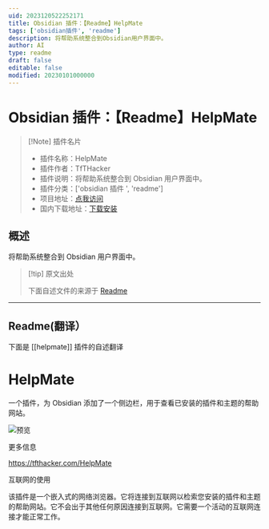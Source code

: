 ```yaml
---
uid: 2023120522252171
title: Obsidian 插件：【Readme】HelpMate
tags: ['obsidian插件', 'readme']
description: 将帮助系统整合到Obsidian用户界面中。
author: AI
type: readme
draft: false
editable: false
modified: 20230101000000
---
```


# Obsidian 插件：【Readme】HelpMate

> [!Note] 插件名片
> - 插件名称：HelpMate
> - 插件作者：TfTHacker
> - 插件说明：将帮助系统整合到 Obsidian 用户界面中。
> - 插件分类：['obsidian 插件 ', 'readme']
> - 项目地址：[点我访问](https://github.com/TfTHacker/obsidian42-HelpMate)
> - 国内下载地址：[下载安装](https://pkmer.cn/products/plugin/pluginMarket/?helpmate)

## 概述

将帮助系统整合到 Obsidian 用户界面中。

> [!tip] 原文出处
>
>下面自述文件的来源于 [Readme](https://ghproxy.net/https://raw.githubusercontent.com/TfTHacker/obsidian42-HelpMate/main/README.md)
>

---

## Readme(翻译）

下面是 [[helpmate]] 插件的自述翻译

# HelpMate

一个插件，为 Obsidian 添加了一个侧边栏，用于查看已安装的插件和主题的帮助网站。

![预览](preview.png)

更多信息

<https://tfthacker.com/HelpMate>

互联网的使用

该插件是一个嵌入式的网络浏览器。它将连接到互联网以检索您安装的插件和主题的帮助网站。它不会出于其他任何原因连接到互联网。它需要一个活动的互联网连接才能正常工作。
